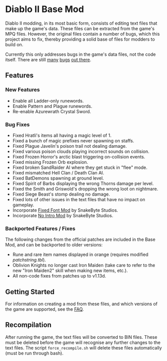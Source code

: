 # Diablo II Base Mod

Diablo II modding, in its most basic form, consists of editing text files that make up the game's data. These files can be extracted from the game's MPQ files. However, the original files contain a number of bugs, which this project aims to fix, thereby providing a solid base of files for modders to build on.

Currently this only addresses bugs in the game's data files, not the code itself. There are still [many](https://us.battle.net/forums/en/bnet/topic/20752488250) [bugs](https://us.battle.net/forums/en/bnet/topic/20745264496) [out there](https://us.battle.net/forums/en/d3/topic/6037267083).

## Features

### New Features

 - Enable all Ladder-only runewords.
 - Enable Pattern and Plague runewords.
 - Re-enable Azurewrath Crystal Sword.

### Bug Fixes

 - Fixed Hratli's items all having a magic level of 1.
 - Fixed a bunch of magic prefixes never spawning on staffs.
 - Fixed Plague Javelin's poison trail not dealing damage.
 - Fixed various poison clouds playing incorrect sounds on collision.
 - Fixed Frozen Horror's arctic blast triggering on-collision events.
 - Fixed missing Frozen Orb explosion.
 - Fixed broken SandRaider AI where they get stuck in "flee" mode.
 - Fixed mismatched Hell Clan / Death Clan AI.
 - Fixed BatDemons spawning at ground level.
 - Fixed Spirit of Barbs displaying the wrong Thorns damage per level.
 - Fixed the Smith and Griswold's dropping the wrong loot on nightmare.
 - Fixed Siege Beast's stomp dealing no damage.
 - Fixed lots of other issues in the text files that have no impact on gameplay.
 - Incorporate [Fixed Font Mod](http://www.snakebytestudios.com/projects/mods/diablo-2-mods/#fixedfont) by SnakeByte Studios.
 - Incorporate [No Intro Mod](http://www.snakebytestudios.com/projects/mods/diablo-2-mods/#nointro) by SnakeByte Studios.

### Backported Features / Fixes

The following changes from the official patches are included in the Base Mod, and can be backported to older versions:

 - Rune and rare item names displayed in orange (requires modified *patchstring.tbl*).
 - Oblivion Knights no longer cast Iron Maiden (take care to refer to the new "Iron Maiden2" skill when making new items, etc.).
 - All non-code fixes from patches up to v1.13d.

## Getting Started

For information on creating a mod from these files, and which versions of the game are supported, see the [FAQ](docs/FAQ.md).

## Recompilation

After running the game, the text files will be converted to BIN files. These must be deleted before the game will recognise any further changes to the text files. The script `force_recompile.sh` will delete these files automatically (must be run through bash).
